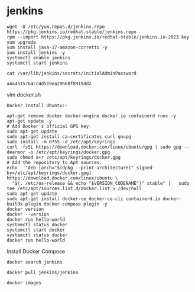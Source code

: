 # jenkins

    wget -O /etc/yum.repos.d/jenkins.repo     https://pkg.jenkins.io/redhat-stable/jenkins.repo
    rpm --import https://pkg.jenkins.io/redhat-stable/jenkins.io-2023.key
    yum upgrade
    yum install java-17-amazon-corretto -y
    yum install jenkins -y
    systemctl enable jenkins
    systemctl start jenkins

    cat /var/lib/jenkins/secrets/initialAdminPassword

    a4a4515764cc4d519ea29660f8919dd2

    

vim docker.sh

    Docker Install Ubuntu:-

    apt-get remove docker docker-engine docker.io containerd runc -y
    apt-get update -y
    # Add Docker's official GPG key:
    sudo apt-get update
    sudo apt-get install ca-certificates curl gnupg
    sudo install -m 0755 -d /etc/apt/keyrings
    curl -fsSL https://download.docker.com/linux/ubuntu/gpg | sudo gpg --dearmor -o /etc/apt/keyrings/docker.gpg
    sudo chmod a+r /etc/apt/keyrings/docker.gpg
    # Add the repository to Apt sources:
    echo   "deb [arch="$(dpkg --print-architecture)" signed-by=/etc/apt/keyrings/docker.gpg] https://download.docker.com/linux/ubuntu \
      "$(. /etc/os-release && echo "$VERSION_CODENAME")" stable" |   sudo tee /etc/apt/sources.list.d/docker.list > /dev/null   
    sudo apt-get update
    sudo apt-get install docker-ce docker-ce-cli containerd.io docker-buildx-plugin docker-compose-plugin -y
    docker version
    docker --version
    docker run hello-world
    systemctl status docker
    systemctl start docker
    systemctl status docker
    docker run hello-world

Install Docker Compose


    docker search jenkins

    docker pull jenkins/jenkins

    docker images

    
    
